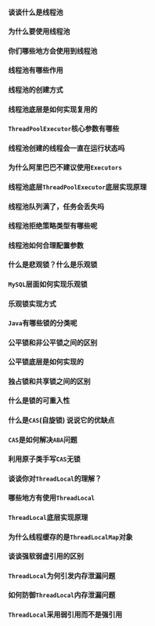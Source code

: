 #### 谈谈什么是线程池

#### 为什么要使用线程池

#### 你们哪些地方会使用到线程池

#### 线程池有哪些作用

#### 线程池的创建方式

#### 线程池底层是如何实现复用的

#### `ThreadPoolExecutor`核心参数有哪些

#### 线程池创建的线程会一直在运行状态吗

#### 为什么阿里巴巴不建议使用`Executors`

#### 线程池底层`ThreadPoolExecutor`底层实现原理

#### 线程池队列满了，任务会丢失吗

#### 线程池拒绝策略类型有哪些呢

#### 线程池如何合理配置参数

#### 什么是悲观锁？什么是乐观锁

#### `MySQL`层面如何实现乐观锁

#### 乐观锁实现方式

#### `Java`有哪些锁的分类呢

#### 公平锁和非公平锁之间的区别

#### 公平锁底层是如何实现的

#### 独占锁和共享锁之间的区别

#### 什么是锁的可重入性

#### 什么是`CAS`(自旋锁) 说说它的优缺点

#### `CAS`是如何解决`ABA`问题

#### 利用原子类手写`CAS`无锁

#### 谈谈你对`ThreadLocal`的理解？

#### 哪些地方有使用`ThreadLocal`

#### `ThreadLocal`底层实现原理

#### 为什么线程缓存的是`ThreadLocalMap`对象

#### 谈谈强软弱虚引用的区别

#### `ThreadLocal`为何引发内存泄漏问题

#### 如何防御`ThreadLocal`内存泄漏问题

#### `ThreadLocal`采用弱引用而不是强引用

